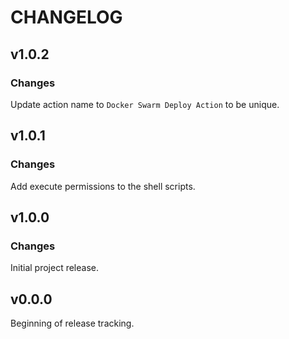# CHANGELOG

## v1.0.2

### Changes

Update action name to `Docker Swarm Deploy Action` to be unique.

## v1.0.1

### Changes

Add execute permissions to the shell scripts.

## v1.0.0

### Changes

Initial project release.

## v0.0.0

Beginning of release tracking.
